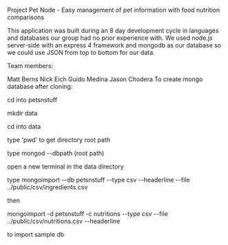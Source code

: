 
Project Pet Node - Easy management of pet information with food nutrition comparisons

This application was built during an 8 day development cycle in languages and databases our group had no prior experience with. We used node.js server-side with an express 4 framework and mongodb as our database so we could use JSON from top to bottom for our data.

Team members:

Matt Berns
Nick Eich
Guido Medina
Jason Chodera
To create mongo database after cloning:

cd into petsnstuff

mkdir data

cd into data

type 'pwd' to get directory root path

type mongod --dbpath (root path)

open a new terminal in the data directory

type mongoimport --db petsnstuff --type csv --headerline --file ../public/csv/ingredients.csv

then

mongoimport -d petsnstuff -c nutritions --type csv --file ../public/csv/nutritions.csv --headerline

to import sample db

